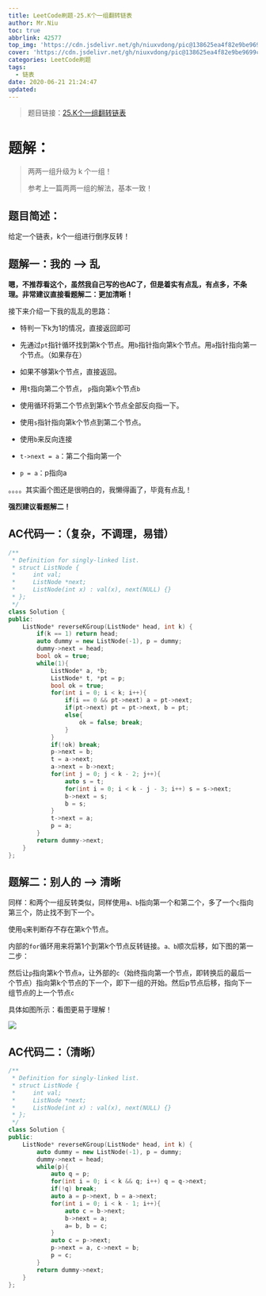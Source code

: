 ```yaml
---
title: LeetCode刷题-25.K个一组翻转链表
author: Mr.Niu
toc: true
abbrlink: 42577
top_img: 'https://cdn.jsdelivr.net/gh/niuxvdong/pic@138625ea4f82e9be9699c951cf14a5716db53e6f/2021/02/06/2217be8958644ff0aeee6c0a11233678.png'
cover: 'https://cdn.jsdelivr.net/gh/niuxvdong/pic@138625ea4f82e9be9699c951cf14a5716db53e6f/2021/02/06/2217be8958644ff0aeee6c0a11233678.png'
categories: LeetCode刷题
tags:
  - 链表
date: 2020-06-21 21:24:47
updated:
---
```










> 题目链接：[25.K个一组翻转链表](https://leetcode-cn.com/problems/reverse-nodes-in-k-group/)



# 题解：



> 两两一组升级为 k 个一组！
>
> 参考上一篇两两一组的解法，基本一致！



## 题目简述：

给定一个链表，k个一组进行倒序反转！

## 题解一：我的 --> 乱



**嗯，不推荐看这个，虽然我自己写的也AC了，但是着实有点乱，有点多，不条理。非常建议直接看题解二：更加清晰！**



接下来介绍一下我的乱乱的思路：

- 特判一下k为1的情况，直接返回即可

- 先通过`pt`指针循环找到第k个节点。用`b`指针指向第k个节点。用`a`指针指向第一个节点。（如果存在）
- 如果不够第k个节点，直接返回。
- 用`t`指向第二个节点， `p`指向第`k`个节点`b`
- 使用循环将第二个节点到第k个节点全部反向指一下。
- 使用`s`指针指向第k个节点到第二个节点。
- 使用`b`来反向连接
- `t->next = a`：第二个指向第一个
- `p = a`：p指向a



。。。。其实画个图还是很明白的，我懒得画了，毕竟有点乱！

**强烈建议看题解二！**



## AC代码一：（复杂，不调理，易错）



```c++
/**
 * Definition for singly-linked list.
 * struct ListNode {
 *     int val;
 *     ListNode *next;
 *     ListNode(int x) : val(x), next(NULL) {}
 * };
 */
class Solution {
public:
    ListNode* reverseKGroup(ListNode* head, int k) {
        if(k == 1) return head;
        auto dummy = new ListNode(-1), p = dummy;
        dummy->next = head;
        bool ok = true;
        while(1){
            ListNode* a, *b;
            ListNode* t, *pt = p;
            bool ok = true;
            for(int i = 0; i < k; i++){
                if(i == 0 && pt->next) a = pt->next;
                if(pt->next) pt = pt->next, b = pt;
                else{
                    ok = false; break;
                }
            }
            if(!ok) break;
            p->next = b;
            t = a->next;
            a->next = b->next;
            for(int j = 0; j < k - 2; j++){
                auto s = t;
                for(int i = 0; i < k - j - 3; i++) s = s->next;
                b->next = s;
                b = s;
            }
            t->next = a;
            p = a;
        }
        return dummy->next;
    }
};
```



## 题解二：别人的 --> 清晰



同样：和两个一组反转类似，同样使用`a、b`指向第一个和第二个，多了一个`c`指向第三个，防止找不到下一个。

使用`q`来判断存不存在第k个节点。

内部的`for`循环用来将第1个到第k个节点反转链接。`a、b`顺次后移，如下图的第一二步：

然后让`p`指向第k个节点`a`，让外部的`c`（始终指向第一个节点，即转换后的最后一个节点）指向第k个节点的下一个，即下一组的开始。然后p节点后移，指向下一组节点的上一个节点`c`



具体如图所示：看图更易于理解！



![](https://cdn.jsdelivr.net/gh/niuxvdong/pic@latest/2020/06/21/1d7853d5ea8c377dd3ca3bb280374ff7.png)

## AC代码二：（清晰）





```c++
/**
 * Definition for singly-linked list.
 * struct ListNode {
 *     int val;
 *     ListNode *next;
 *     ListNode(int x) : val(x), next(NULL) {}
 * };
 */
class Solution {
public:
    ListNode* reverseKGroup(ListNode* head, int k) {
        auto dummy = new ListNode(-1), p = dummy;
        dummy->next = head;
        while(p){
            auto q = p;
            for(int i = 0; i < k && q; i++) q = q->next;
            if(!q) break;
            auto a = p->next, b = a->next;
            for(int i = 0; i < k - 1; i++){
                auto c = b->next;
                b->next = a;
                a= b, b = c;
            }
            auto c = p->next;
            p->next = a, c->next = b;
            p = c;
        }
        return dummy->next;
    }
};
```

